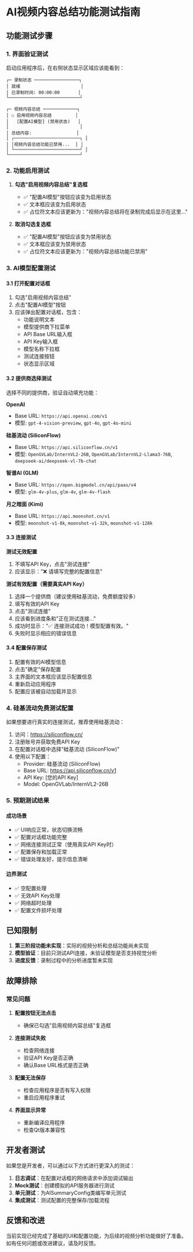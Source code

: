 # AI视频内容总结功能测试指南

## 功能测试步骤

### 1. 界面验证测试

启动应用程序后，在右侧状态显示区域应该能看到：

```
┌─ 录制状态 ─────────────────┐
│ 就绪                       │
│ 已录制时间: 00:00:00       │
└───────────────────────────┘

┌─ 视频内容总结 ─────────────┐
│ ☐ 启用视频内容总结         │
│   [配置AI模型] (禁用状态)   │
│                           │
│ 总结内容:                 │
│ ┌─────────────────────────┐ │
│ │视频内容总结功能已禁用...  │ │
│ └─────────────────────────┘ │
└───────────────────────────┘
```

### 2. 功能启用测试

1. **勾选"启用视频内容总结"复选框**
   - ✅ "配置AI模型"按钮应该变为启用状态
   - ✅ 文本框应该变为启用状态
   - ✅ 占位符文本应该更新为："视频内容总结将在录制完成后显示在这里..."

2. **取消勾选复选框**
   - ✅ "配置AI模型"按钮应该变为禁用状态
   - ✅ 文本框应该变为禁用状态
   - ✅ 占位符文本应该更新为："视频内容总结功能已禁用"

### 3. AI模型配置测试

#### 3.1 打开配置对话框
1. 勾选"启用视频内容总结"
2. 点击"配置AI模型"按钮
3. 应该弹出配置对话框，包含：
   - 功能说明文本
   - 模型提供商下拉菜单
   - API Base URL输入框
   - API Key输入框
   - 模型名称下拉框
   - 测试连接按钮
   - 状态显示区域

#### 3.2 提供商选择测试
选择不同的提供商，验证自动填充功能：

**OpenAI**
- Base URL: `https://api.openai.com/v1`
- 模型: `gpt-4-vision-preview`, `gpt-4o`, `gpt-4o-mini`

**硅基流动 (SiliconFlow)**
- Base URL: `https://api.siliconflow.cn/v1`
- 模型: `OpenGVLab/InternVL2-26B`, `OpenGVLab/InternVL2-Llama3-76B`, `deepseek-ai/deepseek-vl-7b-chat`

**智谱AI (GLM)**
- Base URL: `https://open.bigmodel.cn/api/paas/v4`
- 模型: `glm-4v-plus`, `glm-4v`, `glm-4v-flash`

**月之暗面 (Kimi)**
- Base URL: `https://api.moonshot.cn/v1`
- 模型: `moonshot-v1-8k`, `moonshot-v1-32k`, `moonshot-v1-128k`

#### 3.3 连接测试

**测试无效配置**
1. 不填写API Key，点击"测试连接"
2. 应该显示："❌ 请填写完整的配置信息"

**测试有效配置（需要真实API Key）**
1. 选择一个提供商（建议使用硅基流动，免费额度较多）
2. 填写有效的API Key
3. 点击"测试连接"
4. 应该看到进度条和"正在测试连接..."
5. 成功时显示："✅ 连接测试成功！模型配置有效。"
6. 失败时显示相应的错误信息

#### 3.4 配置保存测试
1. 配置有效的AI模型信息
2. 点击"确定"保存配置
3. 主界面的文本框应该显示配置信息
4. 重新启动应用程序
5. 配置应该被自动加载并显示

### 4. 硅基流动免费测试配置

如果想要进行真实的连接测试，推荐使用硅基流动：

1. 访问：https://siliconflow.cn/
2. 注册账号并获取免费API Key
3. 在配置对话框中选择"硅基流动 (SiliconFlow)"
4. 使用以下配置：
   - Provider: 硅基流动 (SiliconFlow)
   - Base URL: https://api.siliconflow.cn/v1
   - API Key: [您的API Key]
   - Model: OpenGVLab/InternVL2-26B

### 5. 预期测试结果

#### 成功场景
- ✅ UI响应正常，状态切换流畅
- ✅ 配置对话框功能完整
- ✅ 网络连接测试正常（使用真实API Key时）
- ✅ 配置保存和加载正常
- ✅ 错误处理友好，提示信息清晰

#### 边界测试
- ✅ 空配置处理
- ✅ 无效API Key处理
- ✅ 网络超时处理
- ✅ 配置文件损坏处理

## 已知限制

1. **第三阶段功能未实现**：实际的视频分析和总结功能尚未实现
2. **模型验证**：目前只测试API连接，未验证模型是否支持视觉分析
3. **进度反馈**：录制过程中的分析进度暂未实现

## 故障排除

### 常见问题

1. **配置按钮无法点击**
   - 确保已勾选"启用视频内容总结"复选框

2. **连接测试失败**
   - 检查网络连接
   - 验证API Key是否正确
   - 确认Base URL格式是否正确

3. **配置无法保存**
   - 检查应用程序是否有写入权限
   - 重启应用程序重试

4. **界面显示异常**
   - 重新编译应用程序
   - 检查Qt版本兼容性

## 开发者测试

如果您是开发者，可以通过以下方式进行更深入的测试：

1. **日志调试**：在配置对话框的网络请求中添加调试输出
2. **Mock测试**：创建模拟的API服务器进行测试
3. **单元测试**：为AISummaryConfig类编写单元测试
4. **集成测试**：测试配置的完整保存/加载流程

## 反馈和改进

当前实现已经完成了基础的UI和配置功能，为后续的视频分析功能做好了准备。如有任何问题或改进建议，请及时反馈。
